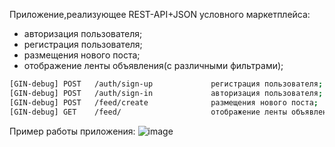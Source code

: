 Приложение,реализующее REST-API+JSON условного маркетплейса:
   - авторизация пользователя;
   - регистрация пользователя;
   - размещения нового поста;
   - отображение ленты объявления(с различными фильтрами);

```bash
[GIN-debug] POST   /auth/sign-up             регистрация пользователя;
[GIN-debug] POST   /auth/sign-in             авторизация пользователя;
[GIN-debug] POST   /feed/create              размещения нового поста;
[GIN-debug] GET    /feed/                    отображение ленты объявления(с различными фильтрами);
```
Пример работы приложения:
![image](https://github.com/MrGummyl3ear/marketplace/assets/105852328/b633e235-3c2f-48cd-93de-7c6ae83ef025)
